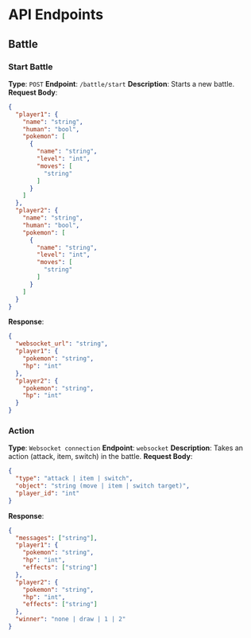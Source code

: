 # API Endpoints

## Battle

### Start Battle

**Type**: `POST`
**Endpoint**: `/battle/start`
**Description**: Starts a new battle.
**Request Body**:

```json
{
  "player1": {
    "name": "string",
    "human": "bool",
    "pokemon": [
      {
        "name": "string",
        "level": "int",
        "moves": [
          "string"
        ]
      }
    ]
  },
  "player2": {
    "name": "string",
    "human": "bool",
    "pokemon": [
      {
        "name": "string",
        "level": "int",
        "moves": [
          "string"
        ]
      }
    ]
  }
}
```

**Response**:

```json
{
  "websocket_url": "string",
  "player1": {
    "pokemon": "string",
    "hp": "int"
  },
  "player2": {
    "pokemon": "string",
    "hp": "int"
  }
}
```

### Action

**Type**: `Websocket connection`
**Endpoint**: `websocket`
**Description**: Takes an action (attack, item, switch) in the battle.
**Request Body**:

```json
{
  "type": "attack | item | switch",
  "object": "string (move | item | switch target)",
  "player_id": "int"
}
```

**Response**:

```json
{
  "messages": ["string"],
  "player1": {
    "pokemon": "string",
    "hp": "int",
    "effects": ["string"]
  },
  "player2": {
    "pokemon": "string",
    "hp": "int",
    "effects": ["string"]
  },
  "winner": "none | draw | 1 | 2"
}
```